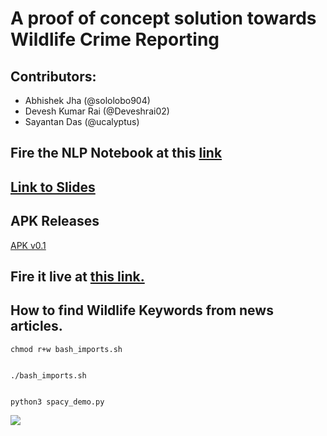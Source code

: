 # A proof of concept solution towards Wildlife Crime Reporting

## Contributors:
- Abhishek Jha (@sololobo904)
- Devesh Kumar Rai (@Deveshrai02)
- Sayantan Das (@ucalyptus)

## Fire the NLP Notebook at this [link](http://bit.ly/kolzoo)

## [Link to Slides](http://bit.ly/ppthack)

## APK Releases
[APK v0.1](https://github.com/ucalyptus/WATCHNET-Zoohackathon/wiki/)

## Fire it live at [this link.](https://colab.research.google.com/drive/1tvE9fnbPAJ2tVhVZvfmkcNxgDMPnMQ53)
## How to find Wildlife Keywords from news articles.

```
chmod r+w bash_imports.sh


./bash_imports.sh


python3 spacy_demo.py
```


![](http://ucalyptus.github.io/WATCHNET-Zoohackathon/1.png)
